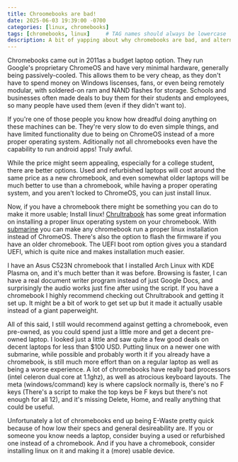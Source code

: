 ```yaml
---
title: Chroomebooks are bad!
date: 2025-06-03 19:39:00 -0700
categories: [linux, chromebooks]
tags: [chromebooks, linux]     # TAG names should always be lowercase
description: A bit of yapping about why chromebooks are bad, and alternatives
---
```


Chromebooks came out in 2011as a budget laptop option. They run Google's proprietary ChromeOS and have very minimal hardware, generally being passively-cooled. This allows them to be very cheap, as they don't have to spend money on Windows liscenses, fans, or even being remotely modular, with soldered-on ram and NAND flashes for storage. Schools and businesses often made deals to buy them for their students and employees, so many people have used them (even if they didn't want to). 

If you're one of those people you know how dreadful doing anything on these machines can be. They're very slow to do even simple things, and have limited functionality due to being on ChromeOS instead of a more proper operating system. Aditionally not all chromebooks even have the capability to run android apps! Truly awful.

While the price might seem appealing, especially for a college student, there are better options. Used and refurbished laptops will cost around the same price as a new chromebook, and even somewhat older laptops will be much better to use than a chromebook, while having a proper operating system, and you aren't locked to ChromeOS, you can just install linux. 

Now, if you have a chromebook there might be something you can do to make it more usable; Install linux! [Chrultrabook](https://docs.chrultrabook.com/) has some great information on installing a proper linux operating system on your chromebook. With [submarine](https://developer.fyralabs.com/submarine) you can make any chromebook run a proper linux installation instead of ChromeOS. There's also the option to flash the firmware if you have an older chromebook. The UEFI boot rom option gives you a standard UEFI, which is quite nice and makes installation much easier.

I have an Asus C523N chromebook that I installed Arch Linux with KDE Plasma on, and it's much better than it was before. Browsing is faster, I can have a real document writer program instead of just Google Docs, and surprisingly the audio works just fine after using the script. If you have a chromebook I highly recommend checking out Chrultrabook and getting it set up. It might be a bit of work to get set up but it made it actually usable instead of a giant paperweight.

All of this said, I still would recommend against getting a chromebook, even pre-owned, as you could spend just a little more and get a decent pre-owned laptop. I looked just a little and saw quite a few good deals on decent laptops for less than $100 USD. Putting linux on a newer one with submarine, while possible and probably worth it if you already have a chromebook, is still much more effort than on a regular laptop as well as being a worse experience. A lot of chromebooks have really bad processors (intel celeron dual core at 1.1ghz), as well as atrocious keyboard layouts. The meta (windows/command) key is where capslock normally is, there's no F keys (There's a script to make the top keys be F keys but there's not enough for all 12), and it's missing Delete, Home, and really anything that could be useful.

Unfortunately a lot of chromebooks end up being E-Waste pretty quick because of how low their specs and general desireability are. If you or someone you know needs a laptop, consider buying a used or refurbished one instead of a chromebook. And if you have a chromebook, consider installing linux on it and making it a (more) usable device.
